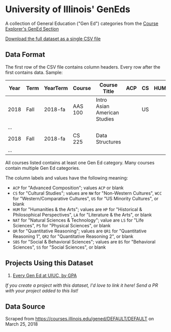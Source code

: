 
# University of Illinois' GenEds

A collection of General Education ("Gen Ed") categories from the [Course Explorer's GenEd Section](https://courses.illinois.edu/gened/DEFAULT/DEFAULT)

[Download the full dataset as a single CSV file](https://raw.githubusercontent.com/wadefagen/datasets/master/geneds/uiuc-geneds.csv)


## Data Format

The first row of the CSV file contains column headers. Every row after the first contains data. Sample:

| Year | Term | YearTerm | Course | Course Title | ACP | CS | HUM | NAT | QR | SBS |
| ---- | ---- | -------- | ------ | ------------ | --- | -- | --- | --- | -- | --- |
| 2018 | Fall | 2018-fa  | AAS 100 | Intro Asian American Studies |  | US | | | | SS |
| ... |
| 2018 | Fall | 2018-fa  | CS 225 | Data Structures | | | | | QR1 | |
| ... |

All courses listed contains at least one Gen Ed category.  Many courses contain multiple Gen Ed categories.

The column labels and values have the following meaning:

- `ACP` for "Advanced Composition"; values `ACP` or blank
- `CS` for "Cultural Studies"; values are `NW` for "Non-Western Cultures", `WCC` for "Western/Comparative Cultures", `US` for "US Minority Cultures", or blank
- `HUM` for "Humanities & the Arts"; values are `HP` for "Historical & Philosophical Perspectives", `LA` for "Literature & the Arts", or blank
- `NAT` for "Natural Sciences & Technology"; value are `LS` for "Life Sciences", `PS` for "Physical Sciences", or blank
- `QR` for "Quantitative Reasoning"; values are `QR1` for "Quantitative Reasoning 1", `QR2` for "Quantitative Reasoning 2", or blank
- `SBS` for "Social & Behavioral Sciences"; values are `BS` for "Behavioral Sciences", `SS` for "Social Sciences", or blank


## Projects Using this Dataset

1. [Every Gen Ed at UIUC, by GPA](http://waf.cs.illinois.edu/discovery/every_gen_ed_at_uiuc_by_gpa/)

*If you create a project with this dataset, I'd love to link it here!  Send a PR with your project added to this list!*


## Data Source

Scraped from https://courses.illinois.edu/gened/DEFAULT/DEFAULT on March 25, 2018